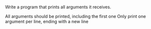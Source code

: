 Write a program that prints all arguments it receives.

All arguments should be printed, including the first one
Only print one argument per line, ending with a new line
